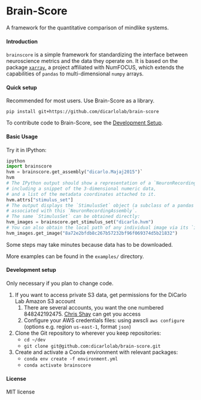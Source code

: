 # Brain-Score

A framework for the quantitative comparison of mindlike systems.

#### Introduction

`brainscore` is a simple framework
for standardizing the interface between neuroscience metrics
and the data they operate on.
It is based on the package [`xarray`](http://xarray.pydata.org/),
a project affiliated with NumFOCUS,
which extends the capabilities of `pandas`
to multi-dimensional `numpy` arrays.


#### Quick setup

Recommended for most users. Use Brain-Score as a library.

`pip install git+https://github.com/dicarlolab/brain-score`

To contribute code to Brain-Score, see the [Development Setup](#development-setup).


#### Basic Usage

Try it in IPython:
```python
ipython
import brainscore
hvm = brainscore.get_assembly("dicarlo.Majaj2015")`
hvm
# The IPython output should show a representation of a `NeuronRecordingAssembly`,
# including a snippet of the 3-dimensional numeric data,
# and a list of the metadata coordinates attached to it.
hvm.attrs["stimulus_set"]
# The output displays the `StimulusSet` object (a subclass of a pandas `DataFrame`)
# associated with this `NeuronRecordingAssembly`.
# The same `StimulusSet` can be obtained directly:
hvm_images = brainscore.get_stimulus_set("dicarlo.hvm")
# You can also obtain the local path of any individual image via its `image_id`:
hvm_images.get_image("8a72e2bfdb8c267b57232bf96f069374d5b21832")
```

Some steps may take minutes because data has to be downloaded.

More examples can be found in the `examples/` directory.


#### Development setup

Only necessary if you plan to change code.

1. If you want to access private S3 data, get permissions for the DiCarlo Lab Amazon S3 account
    1. There are several accounts, you want the one numbered 848242192475. [Chris Shay](cshay@mit.edu) can get you access
    2. Configure your AWS credentials files: using awscli `aws configure` (options e.g. region `us-east-1`, format `json`)
2. Clone the Git repository to wherever you keep repositories:
    * `cd ~/dev`
    * `git clone git@github.com:dicarlolab/brain-score.git`
3. Create and activate a Conda environment with relevant packages:
    * `conda env create -f environment.yml`
    * `conda activate brainscore`


#### License
MIT license
